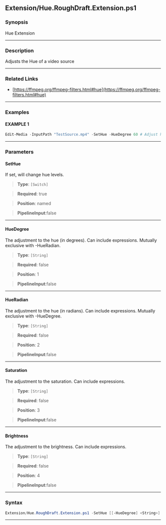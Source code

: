 
Extension/Hue.RoughDraft.Extension.ps1
--------------------------------------
### Synopsis
Hue Extension

---
### Description

Adjusts the Hue of a video source

---
### Related Links
* [https://ffmpeg.org/ffmpeg-filters.html#hue](https://ffmpeg.org/ffmpeg-filters.html#hue)



---
### Examples
#### EXAMPLE 1
```PowerShell
Edit-Media -InputPath "TestSource.mp4" -SetHue -HueDegree 60 # Adjust hue by 60 degrees
```

---
### Parameters
#### **SetHue**

If set, will change hue levels.



> **Type**: ```[Switch]```

> **Required**: true

> **Position**: named

> **PipelineInput**:false



---
#### **HueDegree**

The adjustment to the hue (in degrees).  Can include expressions.  Mutually exclusive with -HueRadian.



> **Type**: ```[String]```

> **Required**: false

> **Position**: 1

> **PipelineInput**:false



---
#### **HueRadian**

The adjustment to the hue (in radians).  Can include expressions.  Mutually exclusive with -HueDegree.



> **Type**: ```[String]```

> **Required**: false

> **Position**: 2

> **PipelineInput**:false



---
#### **Saturation**

The adjustment to the saturation.  Can include expressions.



> **Type**: ```[String]```

> **Required**: false

> **Position**: 3

> **PipelineInput**:false



---
#### **Brightness**

The adjustment to the brightness.  Can include expressions.



> **Type**: ```[String]```

> **Required**: false

> **Position**: 4

> **PipelineInput**:false



---
### Syntax
```PowerShell
Extension/Hue.RoughDraft.Extension.ps1 -SetHue [[-HueDegree] <String>] [[-HueRadian] <String>] [[-Saturation] <String>] [[-Brightness] <String>] [<CommonParameters>]
```
---



